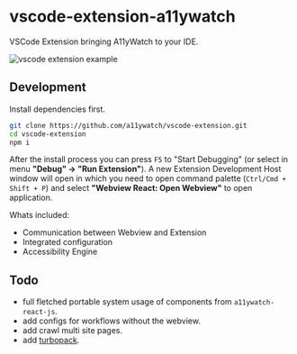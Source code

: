 # vscode-extension-a11ywatch

VSCode Extension bringing A11yWatch to your IDE.

![vscode extension example](https://user-images.githubusercontent.com/8095978/211318106-30e7601d-52c7-4ae3-8b05-29e686617a1c.gif)

## Development

Install dependencies first.

```bash
git clone https://github.com/a11ywatch/vscode-extension.git
cd vscode-extension
npm i
```

After the install process you can press `F5` to "Start Debugging" (or select in menu **"Debug" -> "Run Extension"**). 
A new Extension Development Host window will open in which you need to open command palette (`Ctrl/Cmd + Shift + P`) and select **"Webview React: Open Webview"** to open application.

Whats included:
- Communication between Webview and Extension
- Integrated configuration
- Accessibility Engine

## Todo

- full fletched portable system usage of components from `a11ywatch-react-js`.
- add configs for workflows without the webview.
- add crawl multi site pages.
- add [turbopack](https://turbo.build/pack).